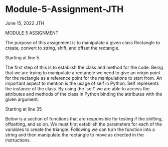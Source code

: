 # Module-5-Assignment-JTH
June 15, 2022 JTH

 MODULE 5 ASSIGNMENT

The purpose of this assignment is to manipulate a given class Rectangle to create, convert to string, shift, and offset the rectangle. 

Starting at line 5

The first step of this is to establish the class and method for the code. Being that we are trying to manipulate a rectangle we need to give an origin point for the rectangle as a reference point for the manipulations to start from. An important aspect to mention is the usage of self in Python. Self represents the instance of the class. By using the 'self' we are able to access the attributes and methods of the class in Python binding the attributes with the given argument. 

Starting at line 35

Below is a section of functions that are responsible for testing if the shifting, offsetting, and so on. We must first establish the parameters for each of the variables to create the triangle. Following we can turn the function into a string and then manipulate the rectangle to move as directed in the instructions. 
